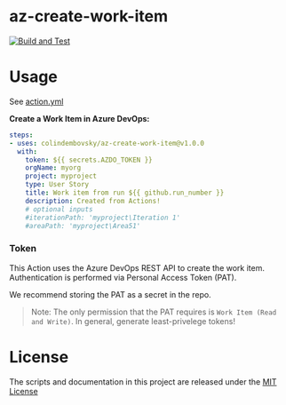# az-create-work-item

<p align="left">
  <a href="https://github.com/colindembovsky/az-create-work-item/actions/workflows/test.yml/badge.svg"><img alt="Build and Test" src="https://github.com/colindembovsky/az-create-work-item/actions/workflows/test.yml/badge.svg"></a> 
</p>

# Usage

See [action.yml](action.yml)

**Create a Work Item in Azure DevOps:**
```yaml
steps:
- uses: colindembovsky/az-create-work-item@v1.0.0
  with:
    token: ${{ secrets.AZDO_TOKEN }}
    orgName: myorg
    project: myproject
    type: User Story
    title: Work item from run ${{ github.run_number }}
    description: Created from Actions!
    # optional inputs
    #iterationPath: 'myproject\Iteration 1'
    #areaPath: 'myproject\Area51'
```

### Token
This Action uses the Azure DevOps REST API to create the work item. Authentication is performed via Personal Access Token (PAT).

We recommend storing the PAT as a secret in the repo.

> Note: The only permission that the PAT requires is `Work Item (Read and Write)`. In general, generate least-privelege tokens!

# License

The scripts and documentation in this project are released under the [MIT License](LICENSE)